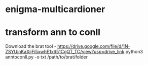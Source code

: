 # enigma-multicardioner


# transform ann to conll

Download the brat tool - https://drive.google.com/file/d/1N-ZSYUinKaXijFi5xwhE1x651CgQT_TC/view?usp=drive_link
python3 anntoconll.py -o txt /path/to/brat/folder